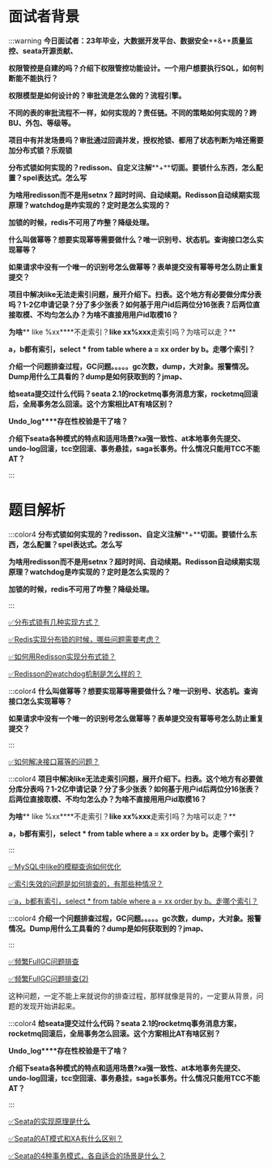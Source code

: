 # 面试者背景




:::warning
**今日面试者：****23****年毕业，大数据开发平台、数据安全****&****质量监控、****seata****开源贡献、**

**权限管控是自建的吗？介绍下权限管控功能设计。一个用户想要执行****SQL****，如何判断能不能执行？**

**权限模型是如何设计的？审批流是怎么做的？流程引擎。**

**不同的表的审批流程不一样，如何实现的？责任链。不同的策略如何实现的？跨****BU****、外包、等级等。**

**项目中有并发场景吗？审批通过回调并发，授权抢锁、都用了状态判断为啥还需要加分布式锁？乐观锁**

**分布式锁如何实现的？****redisson****、自定义注解****+****切面。要锁什么东西，怎么配置？****spel****表达式。怎么写**

**为啥用****redisson****而不是用****setnx****？超时时间、自动续期。****Redisson****自动续期实现原理？****watchdog****是咋实现的？定时是怎么实现的？**

**加锁的时候，****redis****不可用了咋整？降级处理。**

**什么叫做幂等？想要实现幂等需要做什么？唯一识别号、状态机。查询接口怎么实现幂等？**

**如果请求中没有一个唯一的识别号怎么做幂等？表单提交没有幂等号怎么防止重复提交？**

**项目中解决****like****无法走索引问题，展开介绍下。扫表。这个地方有必要做分库分表吗？****1-2****亿申请记录？分了多少张表？如何基于用户****id****后两位分****16****张表？后两位直接取模、不均匀怎么办？为啥不直接用用户****id****取模****16****？**

**为啥**** like %xx****不走索引？****like xx%xxx****走索引吗？为啥可以走？**

**a，****b****都有索引，****select * from table where a = xx order by b****。走哪个索引？**

**介绍一个问题排查过程，****GC****问题。。。。。****gc****次数，****dump****，大对象。报警情况。****Dump****用什么工具看的？****dump****是如何获取到的？****jmap****、**

**给****seata****提交过什么代码？****seata 2.1****的****rocketmq****事务消息方案，****rocketmq****回滚后，全局事务怎么回滚。这个方案相比****AT****有啥区别？**

**Undo_log****存在性校验是干了啥？**

**介绍下seata各种模式的特点和适用场景?xa强一致性、at本地事务先提交、undo-log回滚，tcc空回滚、事务悬挂，saga长事务。什么情况只能用TCC不能AT？**

:::

# 题目解析




:::color4
**分布式锁如何实现的？****redisson****、自定义注解****+****切面。要锁什么东西，怎么配置？****spel****表达式。怎么写**

**为啥用****redisson****而不是用****setnx****？超时时间、自动续期。****Redisson****自动续期实现原理？****watchdog****是咋实现的？定时是怎么实现的？**

**加锁的时候，redis不可用了咋整？降级处理。**

:::



[✅分布式锁有几种实现方式？](https://www.yuque.com/hollis666/qyhor6/fvnr41#CJQP3)



[✅Redis实现分布锁的时候，哪些问题需要考虑？](https://www.yuque.com/hollis666/qyhor6/zrney050xgem0voc)



[✅如何用Redisson实现分布式锁？](https://www.yuque.com/hollis666/qyhor6/gdsvngueclva39ve)



[✅Redisson的watchdog机制是怎么样的？](https://www.yuque.com/hollis666/qyhor6/fg0f0wh41g8eu5ik)



:::color4
**什么叫做幂等？想要实现幂等需要做什么？唯一识别号、状态机。查询接口怎么实现幂等？**

**如果请求中没有一个唯一的识别号怎么做幂等？表单提交没有幂等号怎么防止重复提交？**

:::



[✅如何解决接口幂等的问题？](https://www.yuque.com/hollis666/qyhor6/gz2qwl)





:::color4
**项目中解决****like****无法走索引问题，展开介绍下。扫表。这个地方有必要做分库分表吗？****1-2****亿申请记录？分了多少张表？如何基于用户****id****后两位分****16****张表？后两位直接取模、不均匀怎么办？为啥不直接用用户****id****取模****16****？**

**为啥**** like %xx****不走索引？****like xx%xxx****走索引吗？为啥可以走？**

**a，b都有索引，select * from table where a = xx order by b。走哪个索引？**

:::



[✅MySQL中like的模糊查询如何优化](https://www.yuque.com/hollis666/qyhor6/zrt2y30mhdgiremc)



[✅索引失效的问题是如何排查的，有那些种情况？](https://www.yuque.com/hollis666/qyhor6/sgkrtodriyoliden#IfVVR)



[✅a，b都有索引，select * from table where a = xx order by b。走哪个索引？](https://www.yuque.com/hollis666/qyhor6/sopm64dgvu5g2m5h)



:::color4
**介绍一个问题排查过程，GC问题。。。。。gc次数，dump，大对象。报警情况。Dump用什么工具看的？dump是如何获取到的？jmap、**

:::



[✅频繁FullGC问题排查](https://www.yuque.com/hollis666/qyhor6/iocmzc)



[✅频繁FullGC问题排查(2)](https://www.yuque.com/hollis666/qyhor6/zpkzwgx4o9g89s8x)



这种问题，一定不能上来就说你的排查过程，那样就像是背的，一定要从背景，问题的发现开始讲起来。



:::color4
**给****seata****提交过什么代码？****seata 2.1****的****rocketmq****事务消息方案，****rocketmq****回滚后，全局事务怎么回滚。这个方案相比****AT****有啥区别？**

**Undo_log****存在性校验是干了啥？**

**介绍下seata各种模式的特点和适用场景?xa强一致性、at本地事务先提交、undo-log回滚，tcc空回滚、事务悬挂，saga长事务。什么情况只能用TCC不能AT？**

:::





[✅Seata的实现原理是什么](https://www.yuque.com/hollis666/qyhor6/qro9fl9lsiinx1tu)



[✅Seata的AT模式和XA有什么区别？](https://www.yuque.com/hollis666/qyhor6/fzd9nmraf5krr4m0)



[✅Seata的4种事务模式，各自适合的场景是什么？](https://www.yuque.com/hollis666/qyhor6/cx86tg6tdhmz1dm9)

